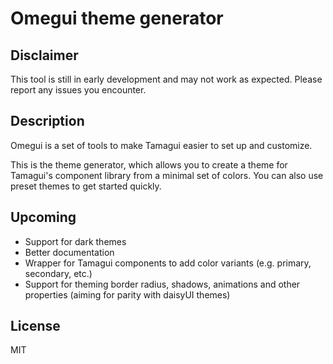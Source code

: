 # Omegui theme generator

## Disclaimer

This tool is still in early development and may not work as expected. Please report any issues you encounter.

## Description

Omegui is a set of tools to make Tamagui easier to set up and customize.

This is the theme generator, which allows you to create a theme for Tamagui's component library from a minimal set of colors. You can also use preset themes to get started quickly.

## Upcoming

- Support for dark themes
- Better documentation
- Wrapper for Tamagui components to add color variants (e.g. primary, secondary, etc.)
- Support for theming border radius, shadows, animations and other properties (aiming for parity with daisyUI themes)

## License

MIT

